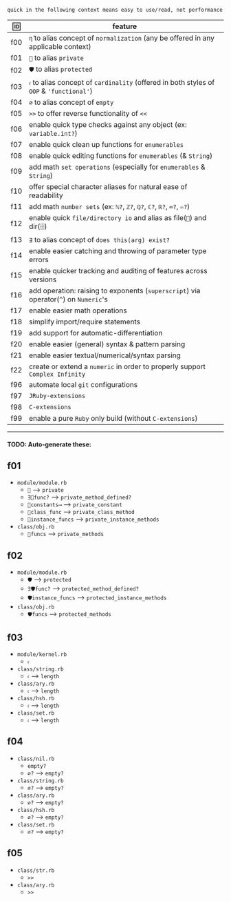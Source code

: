 
`quick in the following context means easy to use/read, not performance`

| 🆔 | feature |
| --- | --- |
| f00 | `η̂` to alias concept of `normalization` (any be offered in any applicable context) |
| f01 | `🙈` to alias `private`                                                |
| f02 | `🛡️` to alias `protected`                                              |
| f03 | `𝔠` to alias concept of `cardinality` (offered in both styles of `OOP` & `'functional'`) |
| f04 | `∅` to alias concept of `empty`                                        |
| f05 | `>>` to offer reverse functionality of `<<`                            |
| f06 | enable quick type checks against any object (ex: `variable.int?`)      |
| f07 | enable quick clean up functions for `enumerables`                      |
| f08 | enable quick editing functions for `enumerables` (& `String`)          |
| f09 | add math `set operations` (especially for `enumerables` & `String`)    |
| f10 | offer special character aliases for natural ease of readability        |
| f11 | add math `number sets` (ex: `ℕ?`, `ℤ?`, `ℚ?`, `ℂ?`, `ℝ?`, `∞?`, `♾️?`) |
| f12 | enable quick `file/directory io` and alias as file(`📂`) and dir(`🗄️`)   |
| f13 | `∃` to alias concept of `does this(arg) exist?`                        |
| f14 | enable easier catching and throwing of parameter type errors           |
| f15 | enable quicker tracking and auditing of features across versions       |
| f16 | add operation: raising to exponents (`superscript`) via operator(`^`) on `Numeric`'s |
| f17 | enable easier math operations                                          |
| f18 | simplify import/require statements                                     |
| f19 | add support for automatic-differentiation                              |
| f20 | enable easier (general) syntax & pattern parsing                       |
| f21 | enable easier textual/numerical/syntax parsing                         |
| f22 | create or extend a `numeric` in order to properly support `Complex Infinity` |
| f96 | automate local `git` configurations                                     |
| f97 | `JRuby-extensions`                                                     |
| f98 | `C-extensions`                                                         |
| f99 | enable a pure `Ruby` only build (without `C-extensions`)               |

---

#### TODO: Auto-generate these:

## f01
 * `module/module.rb`
   * `🙈` --> `private`
   * `∃🙈func?` --> `private_method_defined?`
   * `🙈constants⟶` --> `private_constant`
   * `🙈class_func` --> `private_class_method`
   * `🙈instance_funcs` --> `private_instance_methods`
 * `class/obj.rb`
   * `🙈funcs` --> `private_methods`

## f02
 * `module/module.rb`
   * `🛡️` --> `protected`
   * `∃🛡️func?` --> `protected_method_defined?`
   * `🛡️instance_funcs` --> `protected_instance_methods`
 * `class/obj.rb`
   * `🛡️funcs` --> `protected_methods`

## f03
 * `module/kernel.rb`
   * `𝔠`
 * `class/string.rb`
   * `𝔠` --> `length`
 * `class/ary.rb`
   * `𝔠` --> `length`
 * `class/hsh.rb`
   * `𝔠` --> `length`
 * `class/set.rb`
   * `𝔠` --> `length`

## f04
 * `class/nil.rb`
   * `empty?`
   * `∅?` --> `empty?`
 * `class/string.rb`
   * `∅?` --> `empty?`
 * `class/ary.rb`
   * `∅?` --> `empty?`
 * `class/hsh.rb`
   * `∅?` --> `empty?`
 * `class/set.rb`
   * `∅?` --> `empty?`

## f05
 * `class/str.rb`
   * `>>`
 * `class/ary.rb`
   * `>>`

